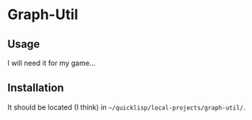 # Graph-Util

## Usage

I will need it for my game...

## Installation

It should be located (I think) in `~/quicklisp/local-projects/graph-util/`.
